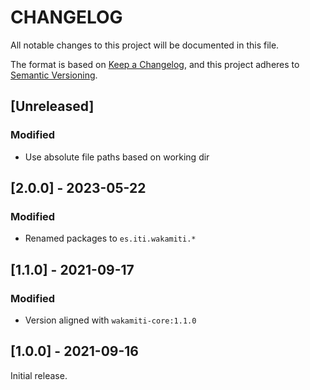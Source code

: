 # CHANGELOG

All notable changes to this project will be documented in this file.

The format is based on [Keep a Changelog][1],
and this project adheres to [Semantic Versioning][2].



## [Unreleased]

### Modified

- Use absolute file paths based on working dir



## [2.0.0] - 2023-05-22

### Modified

- Renamed packages to ```es.iti.wakamiti.*```


## [1.1.0] - 2021-09-17

### Modified

- Version aligned with `wakamiti-core:1.1.0`

## [1.0.0] - 2021-09-16

Initial release.


[1]: <https://keepachangelog.com/en/1.0.0/>
[2]: <https://semver.org>